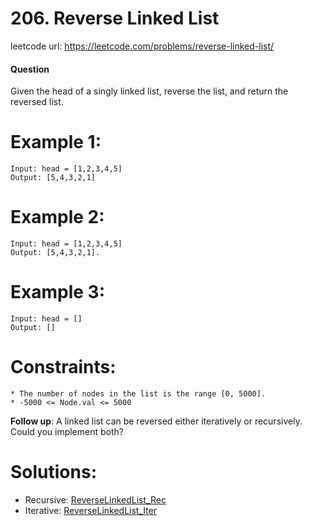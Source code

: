 # 206. Reverse Linked List
 
leetcode url: https://leetcode.com/problems/reverse-linked-list/

 
#### Question
Given the head of a singly linked list, reverse the list, and return the reversed list.

# Example 1:

```
Input: head = [1,2,3,4,5]
Output: [5,4,3,2,1]
 ```
 
# Example 2:

```
Input: head = [1,2,3,4,5]
Output: [5,4,3,2,1].
```

# Example 3:

```
Input: head = []
Output: []
```
# Constraints:

```
* The number of nodes in the list is the range [0, 5000].
* -5000 <= Node.val <= 5000
 ```
 **Follow up**: A linked list can be reversed either iteratively or recursively. Could you implement both?
 
 # Solutions:
 * Recursive: [ReverseLinkedList_Rec](ReverseLinkedList_Rec.cs)
 * Iterative: [ReverseLinkedList_Iter](ReverseLinkedList_Iter.cs)